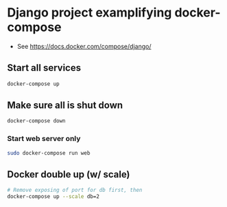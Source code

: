 # Django project examplifying docker-compose 

* See https://docs.docker.com/compose/django/

## Start all services

```bash
docker-compose up
```

## Make sure all is shut down
```bash
docker-compose down
```

### Start web server only

```bash
sudo docker-compose run web
```

## Docker double up (w/ scale)

```bash
# Remove exposing of port for db first, then
docker-compose up --scale db=2
```
